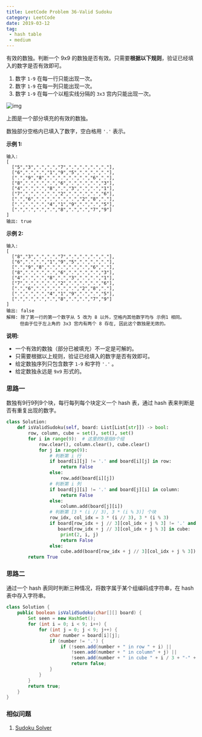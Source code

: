 ```yaml
---
title: LeetCode Problem 36-Valid Sudoku
category: LeetCode
date: 2019-03-12
tag:
 - hash table
 - medium
---
```


有效的数独。判断一个 9x9 的数独是否有效。只需要**根据以下规则**，验证已经填入的数字是否有效即可。

1. 数字 `1-9` 在每一行只能出现一次。
2. 数字 `1-9` 在每一列只能出现一次。
3. 数字 `1-9` 在每一个以粗实线分隔的 `3x3` 宫内只能出现一次。

![img](https://upload.wikimedia.org/wikipedia/commons/thumb/f/ff/Sudoku-by-L2G-20050714.svg/250px-Sudoku-by-L2G-20050714.svg.png)

上图是一个部分填充的有效的数独。

数独部分空格内已填入了数字，空白格用 `'.'` 表示。

**示例 1:**

```
输入:
[
  ["5","3",".",".","7",".",".",".","."],
  ["6",".",".","1","9","5",".",".","."],
  [".","9","8",".",".",".",".","6","."],
  ["8",".",".",".","6",".",".",".","3"],
  ["4",".",".","8",".","3",".",".","1"],
  ["7",".",".",".","2",".",".",".","6"],
  [".","6",".",".",".",".","2","8","."],
  [".",".",".","4","1","9",".",".","5"],
  [".",".",".",".","8",".",".","7","9"]
]
输出: true
```

**示例 2:**

```
输入:
[
  ["8","3",".",".","7",".",".",".","."],
  ["6",".",".","1","9","5",".",".","."],
  [".","9","8",".",".",".",".","6","."],
  ["8",".",".",".","6",".",".",".","3"],
  ["4",".",".","8",".","3",".",".","1"],
  ["7",".",".",".","2",".",".",".","6"],
  [".","6",".",".",".",".","2","8","."],
  [".",".",".","4","1","9",".",".","5"],
  [".",".",".",".","8",".",".","7","9"]
]
输出: false
解释: 除了第一行的第一个数字从 5 改为 8 以外，空格内其他数字均与 示例1 相同。
     但由于位于左上角的 3x3 宫内有两个 8 存在, 因此这个数独是无效的。
```

**说明:**

- 一个有效的数独（部分已被填充）不一定是可解的。
- 只需要根据以上规则，验证已经填入的数字是否有效即可。
- 给定数独序列只包含数字 `1-9` 和字符 `'.'` 。
- 给定数独永远是 `9x9` 形式的。

### 思路一

数独有9行9列9个块，每行每列每个块定义一个 hash 表，通过 hash 表来判断是否有重复出现的数字。

```python
class Solution:
    def isValidSudoku(self, board: List[List[str]]) -> bool:
        row, column, cube = set(), set(), set()
        for i in range(9):  # 这里的9是指9个组
            row.clear(), column.clear(), cube.clear()
            for j in range(9):
                # 判断第 i 行
                if board[i][j] != '.' and board[i][j] in row:
                    return False
                else:
                    row.add(board[i][j])
                # 判断第 i 列
                if board[j][i] != '.' and board[j][i] in column:
                    return False
                else:
                    column.add(board[j][i])
                # 判断第 [3 * (i // 3), 3 * (i % 3)] 个块
                row_idx, col_idx = 3 * (i // 3), 3 * (i % 3)
                if board[row_idx + j // 3][col_idx + j % 3] != '.' and 
                   board[row_idx + j // 3][col_idx + j % 3] in cube:
                    print(2, i, j)
                    return False
                else:
                    cube.add(board[row_idx + j // 3][col_idx + j % 3])
        return True
```

### 思路二

通过一个 hash 表同时判断三种情况，将数字属于某个组编码成字符串，在 hash 表中存入字符串。

```java
class Solution {
    public boolean isValidSudoku(char[][] board) {
        Set seen = new HashSet();
        for (int i = 0; i < 9; i++) {
            for (int j = 0; j < 9; j++) {
                char number = board[i][j];
                if (number != '.') {
                    if (!seen.add(number + " in row " + i) ||
                        !seen.add(number + " in column" + j) || 
                        !seen.add(number + " in cube " + i / 3 + "-" + j / 3))
                        return false;
                }
            }
        }
        return true;
    }
}
```

### 相似问题

1. [Sudoku Solver](https://wendellgul.github.io/leetcode/2019/03/13/LeetCode-Problem-37-Sudoku-Solver/)